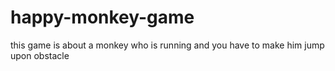 # happy-monkey-game
this game is about a monkey who is running and you have to make him jump upon obstacle 
